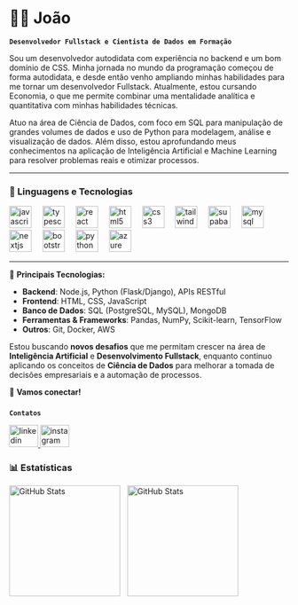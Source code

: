 # 👨‍💻 João

**`Desenvolvedor Fullstack e Cientista de Dados em Formação`**

Sou um desenvolvedor autodidata com experiência no backend e um bom domínio de CSS. Minha jornada no mundo da programação começou de forma autodidata, e desde então venho ampliando minhas habilidades para me tornar um desenvolvedor Fullstack. Atualmente, estou cursando Economia, o que me permite combinar uma mentalidade analítica e quantitativa com minhas habilidades técnicas.

Atuo na área de Ciência de Dados, com foco em SQL para manipulação de grandes volumes de dados e uso de Python para modelagem, análise e visualização de dados. Além disso, estou aprofundando meus conhecimentos na aplicação de Inteligência Artificial e Machine Learning para resolver problemas reais e otimizar processos.

---

### 🤖 Linguagens e Tecnologias

<div align="left">
  <img src="https://cdn.jsdelivr.net/gh/devicons/devicon/icons/javascript/javascript-original.svg" height="40" alt="javascript logo"  />
  <img width="12" />
  <img src="https://cdn.jsdelivr.net/gh/devicons/devicon/icons/typescript/typescript-original.svg" height="40" alt="typescript logo"  />
  <img width="12" />
  <img src="https://cdn.jsdelivr.net/gh/devicons/devicon/icons/react/react-original.svg" height="40" alt="react logo"  />
  <img width="12" />
  <img src="https://cdn.jsdelivr.net/gh/devicons/devicon/icons/html5/html5-original.svg" height="40" alt="html5 logo"  />
  <img width="12" />
  <img src="https://cdn.jsdelivr.net/gh/devicons/devicon/icons/css3/css3-original.svg" height="40" alt="css3 logo"  />
  <img width="12" />
  <img src="https://cdn.simpleicons.org/tailwindcss/06B6D4" height="40" alt="tailwindcss logo"  />
  <img width="12" />
  <img src="https://skillicons.dev/icons?i=supabase" height="40" alt="supabase logo"  />
  <img width="12" />
  <img src="https://skillicons.dev/icons?i=mysql" height="40" alt="mysql logo"  />
  <img width="12" />
  <img src="https://cdn.jsdelivr.net/gh/devicons/devicon/icons/nextjs/nextjs-original.svg" height="40" alt="nextjs logo"  />
  <img width="12" />
  <img src="https://cdn.jsdelivr.net/gh/devicons/devicon/icons/bootstrap/bootstrap-original.svg" height="40" alt="bootstrap logo"  />
  <img width="12" />
  <img src="https://skillicons.dev/icons?i=py" height="40" alt="python logo"  />
  <img width="12" />
  <img src="https://skillicons.dev/icons?i=azure" height="40" alt="azure logo"  />
</div>

---

🔧 **Principais Tecnologias:**
- **Backend**: Node.js, Python (Flask/Django), APIs RESTful
- **Frontend**: HTML, CSS, JavaScript
- **Banco de Dados**: SQL (PostgreSQL, MySQL), MongoDB
- **Ferramentas & Frameworks**: Pandas, NumPy, Scikit-learn, TensorFlow
- **Outros**: Git, Docker, AWS

Estou buscando **novos desafios** que me permitam crescer na área de **Inteligência Artificial** e **Desenvolvimento Fullstack**, enquanto continuo aplicando os conceitos de **Ciência de Dados** para melhorar a tomada de decisões empresariais e a automação de processos.

🚀 **Vamos conectar!**

###

**`Contatos`**

<div align="left">
  <a href="https://www.linkedin.com/in/jo%C3%A3o-freire-514bb922b/" target="_blank">
    <img src="https://raw.githubusercontent.com/maurodesouza/profile-readme-generator/master/src/assets/icons/social/linkedin/default.svg" width="52" height="40" alt="linkedin logo"  />
  </a>
  <a href="https://www.instagram.com/joaovic_freire/" target="_blank">
    <img src="https://raw.githubusercontent.com/maurodesouza/profile-readme-generator/master/src/assets/icons/social/instagram/default.svg" width="52" height="40" alt="instagram logo"  />
  </a>
</div>


### 📊 Estatísticas

<p>
  <img 
    align="left" 
    alt="GitHub Stats" 
    height="200" 
    style="padding-right: 10px;" 
    src="https://github-readme-stats.vercel.app/api?username=JoaoVicfre&show_icons=true&theme=tokyonight&include_all_commits=true&locale=pt-br" 
  />

<img 
      align="left" 
      alt="GitHub Stats" 
      height="200" 
      src="https://github-readme-stats.vercel.app/api/top-langs/?username=JoaoVicfre&theme=tokyonight&layout=compact&custom_title=Tecnologias&langs_count=9"
  />

</p>
